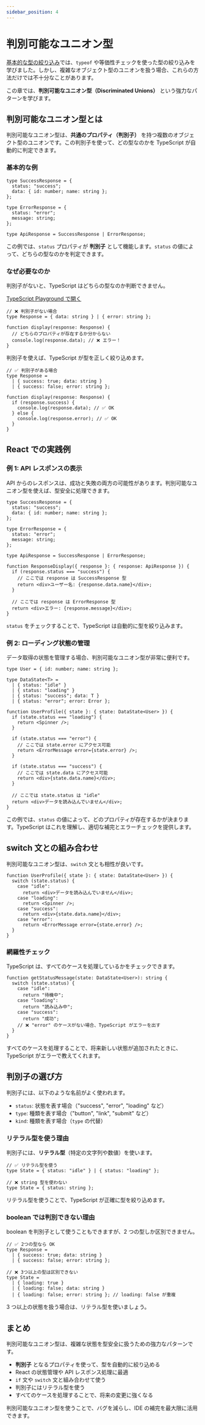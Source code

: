 ```yaml
---
sidebar_position: 4
---
```


# 判別可能なユニオン型

[基本的な型の絞り込み](./type-narrowing-basics.md)では、`typeof` や等価性チェックを使った型の絞り込みを学びました。しかし、複雑なオブジェクト型のユニオンを扱う場合、これらの方法だけでは不十分なことがあります。

この章では、**判別可能なユニオン型（Discriminated Unions）** という強力なパターンを学びます。

## 判別可能なユニオン型とは

判別可能なユニオン型は、**共通のプロパティ（判別子）** を持つ複数のオブジェクト型のユニオンです。この判別子を使って、どの型なのかを TypeScript が自動的に判定できます。

### 基本的な例

```tsx
type SuccessResponse = {
  status: "success";
  data: { id: number; name: string };
};

type ErrorResponse = {
  status: "error";
  message: string;
};

type ApiResponse = SuccessResponse | ErrorResponse;
```

この例では、`status` プロパティが **判別子** として機能します。`status` の値によって、どちらの型なのかを判定できます。

### なぜ必要なのか

判別子がないと、TypeScript はどちらの型なのか判断できません。

[TypeScript Playground で開く](https://www.typescriptlang.org/play/?#code/JYWwDg9gTgLgBAJQKYEMDG8BmUIjgcilQ3wChSYBPMJRJAZ0gDt7aBeOAbzgBMUYUALjj0YUYEwDmcAL5wAPlzhIoOKMNHipsgNzlMAVyYZgEJr2CMANikoAKIozOthyJyyQBKLqThwA9P5wgJYMgIYMgJEMgHYMgOsMgLcMgIsMgGMMgMUMgDIMgBragBTqgJoMgNEMgNIMgGBK+eGAVgyAIgy+cGjOEFZIAHRWEJIODMysDXwCnnoyQA)

```tsx
// ❌ 判別子がない場合
type Response = { data: string } | { error: string };

function display(response: Response) {
  // どちらのプロパティが存在するか分からない
  console.log(response.data); // ❌ エラー！
}
```

判別子を使えば、TypeScript が型を正しく絞り込めます。

```tsx
// ✅ 判別子がある場合
type Response =
  | { success: true; data: string }
  | { success: false; error: string };

function display(response: Response) {
  if (response.success) {
    console.log(response.data); // ✅ OK
  } else {
    console.log(response.error); // ✅ OK
  }
}
```

## React での実践例

### 例 1: API レスポンスの表示

API からのレスポンスは、成功と失敗の両方の可能性があります。判別可能なユニオン型を使えば、型安全に処理できます。

```tsx
type SuccessResponse = {
  status: "success";
  data: { id: number; name: string };
};

type ErrorResponse = {
  status: "error";
  message: string;
};

type ApiResponse = SuccessResponse | ErrorResponse;

function ResponseDisplay({ response }: { response: ApiResponse }) {
  if (response.status === "success") {
    // ここでは response は SuccessResponse 型
    return <div>ユーザー名: {response.data.name}</div>;
  }

  // ここでは response は ErrorResponse 型
  return <div>エラー: {response.message}</div>;
}
```

`status` をチェックすることで、TypeScript は自動的に型を絞り込みます。

### 例 2: ローディング状態の管理

データ取得の状態を管理する場合、判別可能なユニオン型が非常に便利です。

```tsx
type User = { id: number; name: string };

type DataState<T> =
  | { status: "idle" }
  | { status: "loading" }
  | { status: "success"; data: T }
  | { status: "error"; error: Error };

function UserProfile({ state }: { state: DataState<User> }) {
  if (state.status === "loading") {
    return <Spinner />;
  }

  if (state.status === "error") {
    // ここでは state.error にアクセス可能
    return <ErrorMessage error={state.error} />;
  }

  if (state.status === "success") {
    // ここでは state.data にアクセス可能
    return <div>{state.data.name}</div>;
  }

  // ここでは state.status は "idle"
  return <div>データを読み込んでいません</div>;
}
```

この例では、`status` の値によって、どのプロパティが存在するかが決まります。TypeScript はこれを理解し、適切な補完とエラーチェックを提供します。

## switch 文との組み合わせ

判別可能なユニオン型は、`switch` 文とも相性が良いです。

```tsx
function UserProfile({ state }: { state: DataState<User> }) {
  switch (state.status) {
    case "idle":
      return <div>データを読み込んでいません</div>;
    case "loading":
      return <Spinner />;
    case "success":
      return <div>{state.data.name}</div>;
    case "error":
      return <ErrorMessage error={state.error} />;
  }
}
```

### 網羅性チェック

TypeScript は、すべてのケースを処理しているかをチェックできます。

```tsx
function getStatusMessage(state: DataState<User>): string {
  switch (state.status) {
    case "idle":
      return "待機中";
    case "loading":
      return "読み込み中";
    case "success":
      return "成功";
    // ❌ "error" のケースがない場合、TypeScript がエラーを出す
  }
}
```

すべてのケースを処理することで、将来新しい状態が追加されたときに、TypeScript がエラーで教えてくれます。

## 判別子の選び方

判別子には、以下のような名前がよく使われます。

- `status`: 状態を表す場合（"success", "error", "loading" など）
- `type`: 種類を表す場合（"button", "link", "submit" など）
- `kind`: 種類を表す場合（`type` の代替）

### リテラル型を使う理由

判別子には、**リテラル型**（特定の文字列や数値）を使います。

```tsx
// ✅ リテラル型を使う
type State = { status: "idle" } | { status: "loading" };

// ❌ string 型を使わない
type State = { status: string };
```

リテラル型を使うことで、TypeScript が正確に型を絞り込めます。

### boolean では判別できない理由

boolean を判別子として使うこともできますが、2 つの型しか区別できません。

```tsx
// ✅ 2つの型なら OK
type Response =
  | { success: true; data: string }
  | { success: false; error: string };

// ❌ 3つ以上の型は区別できない
type State =
  | { loading: true }
  | { loading: false; data: string }
  | { loading: false; error: string }; // loading: false が重複
```

3 つ以上の状態を扱う場合は、リテラル型を使いましょう。

## まとめ

判別可能なユニオン型は、複雑な状態を型安全に扱うための強力なパターンです。

- **判別子** となるプロパティを使って、型を自動的に絞り込める
- React の状態管理や API レスポンス処理に最適
- `if` 文や `switch` 文と組み合わせて使う
- 判別子にはリテラル型を使う
- すべてのケースを処理することで、将来の変更に強くなる

判別可能なユニオン型を使うことで、バグを減らし、IDE の補完を最大限に活用できます。

